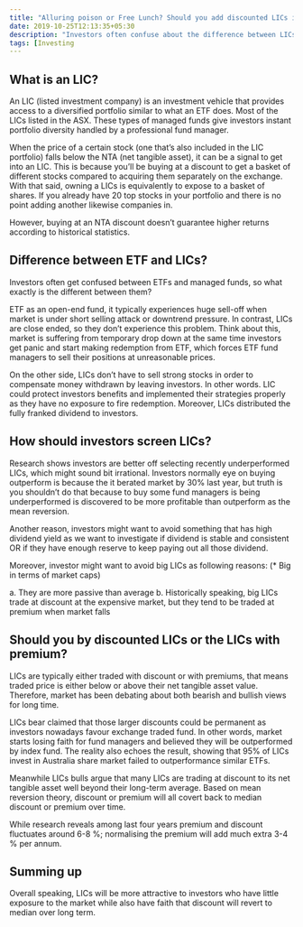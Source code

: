 ```yaml
---
title: "Alluring poison or Free Lunch? Should you add discounted LICs into your portfolio? "
date: 2019-10-25T12:13:35+05:30
description: "Investors often confuse about the difference between LICs and ETF also they doubt the necessity of adding discounted LICs into their portfolio. Today, we will discuss LICs in more details and demonstrate our findings."
tags: [Investing
---
```


## **What is an LIC?** ## 


An LIC (listed investment company) is an investment vehicle that provides access to a diversified portfolio similar to what an ETF does. Most of the LICs listed in the ASX. These types of managed funds give investors instant portfolio diversity handled by a professional fund manager.

When the price of a certain stock (one that’s also included in the LIC portfolio) falls below the NTA (net tangible asset), it can be a signal to get into an LIC. This is because you’ll be buying at a discount to get a basket of different stocks compared to acquiring them separately on the exchange. With that said, owning a LICs is equivalently to expose to a basket of shares. If you already have 20 top stocks in your portfolio and there is no point adding another likewise companies in.


However, buying at an NTA discount doesn’t guarantee higher returns according to historical statistics.


## **Difference between ETF and LICs?** ##
Investors often get confused between ETFs and managed funds, so what exactly is the different between them? 

ETF as an open-end fund, it typically experiences huge sell-off when market is under short selling attack or downtrend pressure. In contrast, LICs are close ended, so they don’t experience this problem. Think about this, market is suffering from temporary drop down at the same time investors get panic and start making redemption from ETF, which forces ETF fund managers to sell their positions at unreasonable prices.

On the other side, LICs don’t have to sell strong stocks in order to compensate money withdrawn by leaving investors. In other words. LIC could protect investors benefits and implemented their strategies properly as they have no exposure to fire redemption. Moreover, LICs distributed the fully franked dividend to investors.  

## **How should investors screen LICs?** ## 
Research shows investors are better off selecting recently underperformed LICs, which might sound bit irrational. Investors normally eye on buying outperform is because the it berated market by 30% last year, but truth is you shouldn’t do that because to buy some fund managers is being underperformed is discovered to be more profitable than outperform as the mean reversion. 

Another reason, investors might want to avoid something that has high dividend yield as we want to investigate if dividend is stable and consistent OR if they have enough reserve to keep paying out all those dividend.

Moreover, investor might want to avoid big LICs as following reasons: (* Big in terms of market caps)

a.	They are more passive than average 
b.	 Historically speaking, big LICs trade at discount at the expensive market, but they tend to be traded at premium when market falls 

## **Should you by discounted LICs or the LICs with premium?** ## 

LICs are typically either traded with discount or with premiums, that means traded price is either below or above their net tangible asset value. Therefore, market has been debating about both bearish and bullish views for long time.

LICs bear claimed that those larger discounts could be permanent as investors nowadays favour exchange traded fund. In other words, market starts losing faith for fund managers and believed they will be outperformed by index fund. The reality also echoes the result, showing that 95% of LICs invest in Australia share market failed to outperformance similar ETFs. 

Meanwhile LICs bulls argue that many LICs are trading at discount to its net tangible asset well beyond their long-term average. Based on mean reversion theory, discount or premium will all covert back to median discount or premium over time.

While research reveals among last four years premium and discount fluctuates around 6-8 %; normalising the premium will add much extra 3-4 % per annum.

## **Summing up** ## 
Overall speaking, LICs will be more attractive to investors who have little exposure to the market while also have faith that discount will revert to median over long term.


